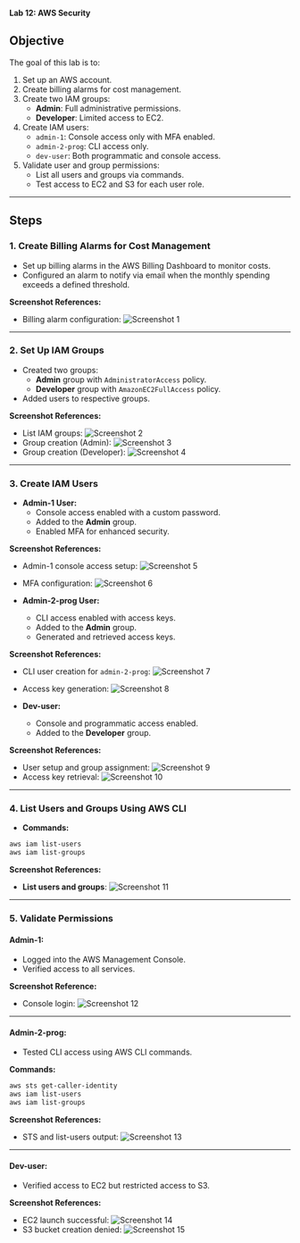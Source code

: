 **Lab 12: AWS Security**

## **Objective**  
The goal of this lab is to:  
1. Set up an AWS account.  
2. Create billing alarms for cost management.  
3. Create two IAM groups:  
   - **Admin**: Full administrative permissions.  
   - **Developer**: Limited access to EC2.  
4. Create IAM users:  
   - `admin-1`: Console access only with MFA enabled.  
   - `admin-2-prog`: CLI access only.  
   - `dev-user`: Both programmatic and console access.  
5. Validate user and group permissions:  
   - List all users and groups via commands.  
   - Test access to EC2 and S3 for each user role.  

---

## **Steps**

### **1. Create Billing Alarms for Cost Management**  
- Set up billing alarms in the AWS Billing Dashboard to monitor costs.  
- Configured an alarm to notify via email when the monthly spending exceeds a defined threshold.

**Screenshot References:**  
- Billing alarm configuration: ![Screenshot 1](./screenshots/Screenshot%202024-12-05%20092142.png)

---

### **2. Set Up IAM Groups**  
- Created two groups:  
   - **Admin** group with `AdministratorAccess` policy.  
   - **Developer** group with `AmazonEC2FullAccess` policy.  
- Added users to respective groups.  

**Screenshot References:**  
- List IAM groups: ![Screenshot 2](./screenshots/Screenshot%202024-12-05%20094523.png)  
- Group creation (Admin): ![Screenshot 3](./screenshots/Screenshot%202024-12-05%20093129.png)  
- Group creation (Developer): ![Screenshot 4](./screenshots/Screenshot%202024-12-05%20093506.png)  

---

### **3. Create IAM Users**  
- **Admin-1 User:**  
   - Console access enabled with a custom password.  
   - Added to the **Admin** group.  
   - Enabled MFA for enhanced security.  

**Screenshot References:**  
- Admin-1 console access setup: ![Screenshot 5](./screenshots/Screenshot%202024-12-05%20093318.png)  
- MFA configuration: ![Screenshot 6](./screenshots/Screenshot%202024-12-05%20092806.png)  

- **Admin-2-prog User:**  
   - CLI access enabled with access keys.  
   - Added to the **Admin** group.  
   - Generated and retrieved access keys.  

**Screenshot References:**  
- CLI user creation for `admin-2-prog`: ![Screenshot 7](./screenshots/Screenshot%202024-12-05%20093519.png)  
- Access key generation: ![Screenshot 8](./screenshots/Screenshot%202024-12-05%20094948.png)  

- **Dev-user:**  
   - Console and programmatic access enabled.  
   - Added to the **Developer** group.  

**Screenshot References:**  
- User setup and group assignment: ![Screenshot 9](./screenshots/Screenshot%202024-12-05%20093912.png)  
- Access key retrieval: ![Screenshot 10](./screenshots/Screenshot%202024-12-05%20094819.png)  

---

### **4. List Users and Groups Using AWS CLI**  
- **Commands:**  
```bash
aws iam list-users
aws iam list-groups
```

**Screenshot References:**  
- **List users and groups**: ![Screenshot 11](./screenshots/Screenshot%202024-12-05%20095123.png)

---

### **5. Validate Permissions**

#### **Admin-1:**
- Logged into the AWS Management Console.  
- Verified access to all services.  

**Screenshot Reference:**  
- Console login: ![Screenshot 12](./screenshots/Screenshot%202024-12-05%20093750.png)

---

#### **Admin-2-prog:**
- Tested CLI access using AWS CLI commands.  

**Commands:**
```bash
aws sts get-caller-identity
aws iam list-users
aws iam list-groups
```

**Screenshot References:**  
- STS and list-users output: ![Screenshot 13](./screenshots/Screenshot%202024-12-05%20095123.png)

---

#### **Dev-user:**
- Verified access to EC2 but restricted access to S3.  

**Screenshot References:**  
- EC2 launch successful: ![Screenshot 14](./screenshots/Screenshot%202024-12-05%20094500.png)  
- S3 bucket creation denied: ![Screenshot 15](./screenshots/Screenshot%202024-12-05%20093856.png)

